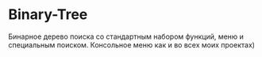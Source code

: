 # Binary-Tree
Бинарное дерево поиска со стандартным набором функций, меню и специальным поиском. Консольное меню как и во всех моих проектах)
